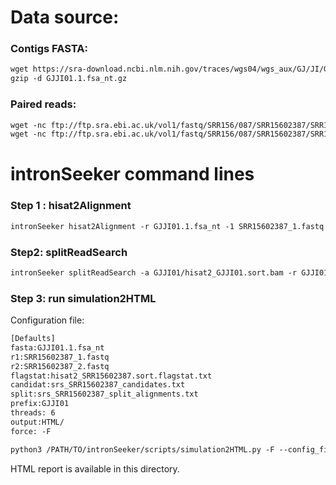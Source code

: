 Data source:
============

### Contigs FASTA: 

```diff
wget https://sra-download.ncbi.nlm.nih.gov/traces/wgs04/wgs_aux/GJ/JI/GJJI01/GJJI01.1.fsa_nt.gz
gzip -d GJJI01.1.fsa_nt.gz
```

### Paired reads:

```diff
wget -nc ftp://ftp.sra.ebi.ac.uk/vol1/fastq/SRR156/087/SRR15602387/SRR15602387_2.fastq.gz
wget -nc ftp://ftp.sra.ebi.ac.uk/vol1/fastq/SRR156/087/SRR15602387/SRR15602387_1.fastq.gz

```

intronSeeker command lines
============================

### Step 1 : hisat2Alignment

```diff
intronSeeker hisat2Alignment -r GJJI01.1.fsa_nt -1 SRR15602387_1.fastq -2 SRR15602387_2.fastq --prefix GJJI01 -o GJJI01 -t 12
```

### Step2: splitReadSearch

```diff
intronSeeker splitReadSearch -a GJJI01/hisat2_GJJI01.sort.bam -r GJJI01.1.fsa_nt --prefix GJJI01 --output splitReadSearch_GJJI01
```

### Step 3: run simulation2HTML

Configuration file:

```diff
[Defaults]
fasta:GJJI01.1.fsa_nt
r1:SRR15602387_1.fastq
r2:SRR15602387_2.fastq
flagstat:hisat2_SRR15602387.sort.flagstat.txt
candidat:srs_SRR15602387_candidates.txt
split:srs_SRR15602387_split_alignments.txt
prefix:GJJI01
threads: 6                
output:HTML/
force: -F
```


```diff
python3 /PATH/TO/intronSeeker/scripts/simulation2HTML.py -F --config_file  SRR15602387.cfg;

```

HTML report is available in this directory.

